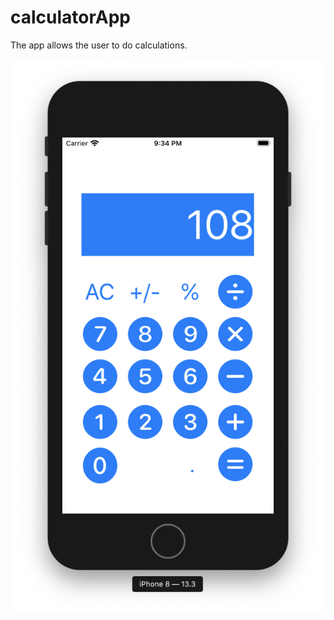 # calculatorApp
The app allows the user to do calculations.

![](https://github.com/aparnnaH/calculatorApp/blob/master/img/calculator.png)
